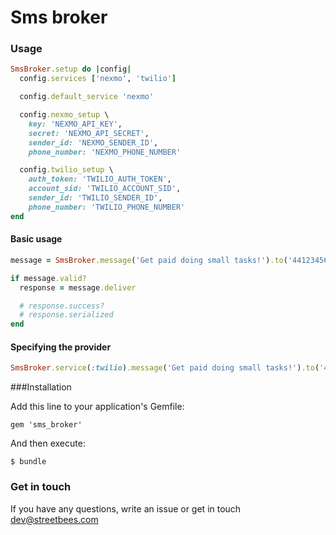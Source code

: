 Sms broker
==========================

### Usage

```ruby
SmsBroker.setup do |config|
  config.services ['nexmo', 'twilio']

  config.default_service 'nexmo'

  config.nexmo_setup \
    key: 'NEXMO_API_KEY',
    secret: 'NEXMO_API_SECRET',
    sender_id: 'NEXMO_SENDER_ID',
    phone_number: 'NEXMO_PHONE_NUMBER'

  config.twilio_setup \
    auth_token: 'TWILIO_AUTH_TOKEN',
    account_sid: 'TWILIO_ACCOUNT_SID',
    sender_id: 'TWILIO_SENDER_ID',
    phone_number: 'TWILIO_PHONE_NUMBER'
end
```

#### Basic usage
```ruby
message = SmsBroker.message('Get paid doing small tasks!').to('441234567890')

if message.valid?
  response = message.deliver

  # response.success?
  # response.serialized
end
```

#### Specifying the provider
```ruby
SmsBroker.service(:twilio).message('Get paid doing small tasks!').to('441234567890')
```

###Installation

Add this line to your application's Gemfile:

    gem 'sms_broker'

And then execute:

    $ bundle

### Get in touch

If you have any questions, write an issue or get in touch dev@streetbees.com

